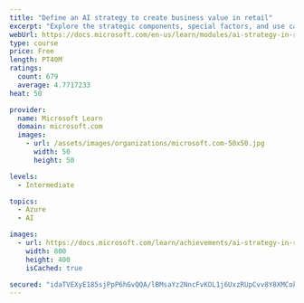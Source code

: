 ```yaml
---
title: "Define an AI strategy to create business value in retail"
excerpt: "Explore the strategic components, special factors, and use cases of an AI strategy in retail that creates business value, with INSEAD and Microsoft."
webUrl: https://docs.microsoft.com/en-us/learn/modules/ai-strategy-in-retail/
type: course
price: Free
length: PT40M
ratings:
  count: 679
  average: 4.7717233
heat: 50

provider:
  name: Microsoft Learn
  domain: microsoft.com
  images:
    - url: /assets/images/organizations/microsoft.com-50x50.jpg
      width: 50
      height: 50

levels:
  - Intermediate

topics:
  - Azure
  - AI

images:
  - url: https://docs.microsoft.com/learn/achievements/ai-strategy-in-retail-social.png
    width: 800
    height: 400
    isCached: true

secured: "idaTVEXyE185sjPpP6hGvQQA/lBMsaYz2NncFvKOL1j6UxzRUpCvv8Y8XMCokRZFPIgvAU9oUgwAdnV3918rBVoTuQiGeKCLHi3rW1RmqhgsvAw+mrDi3dAgXvPZFuMWpdbfrgOouuv9cQsm49hrSfxmDiaFPn3plp/u/n6nzH+uOfwjLq7jeKEErKwb9sTgGSoOo2F3nNXuBfh+R0luoj3M9fon2RcPE8cgLP/rdRNyFfK0AAyJnIOaBk2SyY+CJ81FtH5w1UqXjZCrtBT9iwH+awEuOGGRKs8TQgFf1h073bRlM31SgDwjjDwTlbkXsiOETRlJh6vrgeF/soa232AwS4dJf+rcyS/GMa3nkfEyxYr5lm2ElYqbv11wmPCk0T1Qp9/rYp3K/RvkO3SpLfe2l5aN2OP2X4ERAspeHk4=;p3VuJZbBCtDSUXwxe/sOHw=="
---
```


